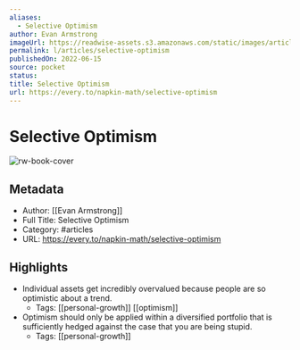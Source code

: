 ```yaml
---
aliases:
  - Selective Optimism
author: Evan Armstrong
imageUrl: https://readwise-assets.s3.amazonaws.com/static/images/article0.00998d930354.png
permalink: l/articles/selective-optimism
publishedOn: 2022-06-15
source: pocket
status: 
title: Selective Optimism
url: https://every.to/napkin-math/selective-optimism
---
```

# Selective Optimism

![rw-book-cover](https://readwise-assets.s3.amazonaws.com/static/images/article0.00998d930354.png)

## Metadata

- Author: [[Evan Armstrong]]
- Full Title: Selective Optimism
- Category: #articles
- URL: https://every.to/napkin-math/selective-optimism

## Highlights

- Individual assets get incredibly overvalued because people are so optimistic about a trend.
    - Tags: [[personal-growth]] [[optimism]]
- Optimism should only be applied within a diversified portfolio that is sufficiently hedged against the case that you are being stupid.
    - Tags: [[personal-growth]]

